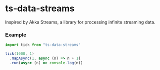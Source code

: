 # ts-data-streams

Inspired by Akka Streams, a library for processing infinite streaming data.

### Example 

```typescript
import tick from "ts-data-streams"

tick(1000, 1)
  .mapAsync(1, async (n) => n + 1)
  .run(async (n) => console.log(n))
```